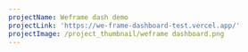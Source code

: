 ```yaml
---
projectName: Weframe dash demo
projectLink: 'https://we-frame-dashboard-test.vercel.app/'
projectImage: /project_thumbnail/weframe dashboard.png
---
```


